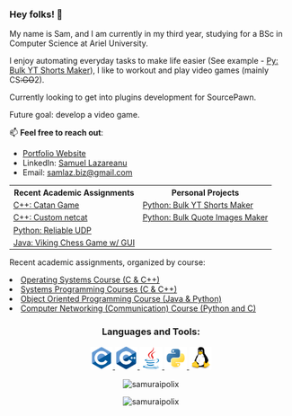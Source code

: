 ### Hey folks! 👋

<!--
**SamuraiPolix/SamuraiPolix** is a ✨ _special_ ✨ repository because its `README.md` (this file) appears on your GitHub profile.

Here are some ideas to get you started:

- 🔭 I’m currently working on ...
- 🌱 I’m currently learning ...
- 👯 I’m looking to collaborate on ...
- 🤔 I’m looking for help with ...
- 💬 Ask me about ...
- 📫 How to reach me: ...
- ⚡ Fun fact: ...
-->

My name is Sam, and I am currently in my third year, studying for a BSc in Computer Science at Ariel University.

I enjoy automating everyday tasks to make life easier (See example - <a href="https://github.com/SamuraiPolix/Shorts-Maker">Py: Bulk YT Shorts Maker</a>), I like to workout and play video games (mainly CS<s>:GO</s>2).

Currently looking to get into plugins development for SourcePawn.

Future goal: develop a video game.

📫 **Feel free to reach out**:
- <a href="https://samlazar.netlify.app/" target="blank">Portfolio Website</a>
- LinkedIn: <a href="https://linkedin.com/in/samuellazareanu" target="blank">Samuel Lazareanu</a>
- Email: <a href= "mailto: samlaz.biz@gmail.com">samlaz.biz@gmail.com</a>

<table align="center">
  <tr>
    <th>Recent Academic Assignments</th>
    <th>Personal Projects</th>
    
  </tr>
  <tr>
    <td><a href="https://github.com/SamuraiPolix/Catan-Game-CPP">C++: Catan Game</a></td>
    <td><a href="https://github.com/SamuraiPolix/Shorts-Maker">Python: Bulk YT Shorts Maker</a></td>

  </tr>
  <tr>
    <td><a href="https://github.com/SamuraiPolix/Operating-Systems-Ex2">C++: Custom netcat</a></td>
    <td><a href="https://github.com/SamuraiPolix/Image-Quote-Generator">Python: Bulk Quote Images Maker</a></td>
    
  </tr>
  <tr>
    <td><a href="https://github.com/SamuraiPolix/Computer-Networking-Ex3">Python: Reliable UDP</a></td>
    <td><a href=""></a></td>
    
  </tr>
  <tr>
    <td><a href="https://github.com/SamuraiPolix/Viking-Chess-Hnefatafi">Java: Viking Chess Game w/ GUI</a></td>
    <td><a href=""></a></td>
    
  </tr>
</table>

<p align="left">
  Recent academic assignments, organized by course:
  <li><a href="https://github.com/stars/SamuraiPolix/lists/operating-systems-course">Operating Systems Course (C & C++)</a></li>
  <li><a href="https://github.com/stars/SamuraiPolix/lists/systems-programming-course">Systems Programming Courses (C & C++)</a></li>
  <li><a href="https://github.com/stars/SamuraiPolix/lists/oop-course">Object Oriented Programming Course (Java & Python)</a></li>
  <li><a href="https://github.com/stars/SamuraiPolix/lists/computer-networking-course">Computer Networking (Communication) Course (Python and C)</a></li>
</p>

<h3 align="center">Languages and Tools:</h3>
<p align="center"> <a href="https://www.cprogramming.com/" target="_blank" rel="noreferrer"> <img src="https://raw.githubusercontent.com/devicons/devicon/master/icons/c/c-original.svg" alt="c" width="40" height="40"/> </a> <a href="https://www.cplusplus.com/" target="_blank" rel="noreferrer"> <img src="https://raw.githubusercontent.com/devicons/devicon/master/icons/cplusplus/cplusplus-original.svg" alt="c" width="40" height="40"/> </a> <a href="https://www.java.com" target="_blank" rel="noreferrer"> <img src="https://raw.githubusercontent.com/devicons/devicon/master/icons/java/java-original.svg" alt="java" width="40" height="40"/> </a> <a href="https://www.python.org" target="_blank" rel="noreferrer"> <img src="https://raw.githubusercontent.com/devicons/devicon/master/icons/python/python-original.svg" alt="python" width="40" height="40"/> </a> <a href="https://www.linux.org/" target="_blank" rel="noreferrer"> <img src="https://raw.githubusercontent.com/devicons/devicon/master/icons/linux/linux-original.svg" alt="linux" width="40" height="40"/> </a> </p>

<p align="center"><img align="center" src="https://github-readme-stats.vercel.app/api/top-langs?username=samuraipolix&show_icons=true&locale=en&layout=compact&theme=dark" alt="samuraipolix" /></p>

<p align="center"> <img src="https://komarev.com/ghpvc/?username=samuraipolix&label=Profile%20views&color=blue&style=flat" alt="samuraipolix" /> </p>

<!--
<p>&nbsp;<img align="center" src="https://github-readme-stats.vercel.app/api?username=samuraipolix&show_icons=true&locale=en&theme=dark" alt="samuraipolix" /></p>
-->
